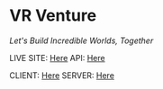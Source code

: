 # VR Venture

_Let's Build Incredible Worlds, Together_

LIVE SITE: [Here](https://client-nine-pied.vercel.app/)
API: [Here](https://bw-virtualreality-2020.herokuapp.com/api/)

CLIENT: [Here](https://github.com/bw-virtualreality-2020/client)
SERVER: [Here](https://github.com/bw-virtualreality-2020/server)